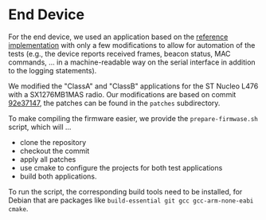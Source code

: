 # End Device

For the end device, we used an application based on the [reference implementation](https://github.com/Lora-net/LoRaMac-node) with only a few modifications to allow for automation of the tests (e.g., the device reports received frames, beacon status, MAC commands, ... in a machine-readable way on the serial interface in addition to the logging statements).

We modified the "ClassA" and "ClassB" applications for the ST Nucleo L476 with a SX1276MB1MAS radio.
Our modifications are based on commit [92e37147](https://github.com/Lora-net/LoRaMac-node/commit/92e37147), the patches can be found in the `patches` subdirectory.

To make compiling the firmware easier, we provide the `prepare-firmwase.sh` script, which will ...

* clone the repository
* checkout the commit
* apply all patches
* use cmake to configure the projects for both test applications
* build both applications.

To run the script, the corresponding build tools need to be installed, for Debian that are packages like `build-essential git gcc gcc-arm-none-eabi cmake`.
